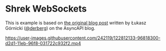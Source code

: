 # Shrek WebSockets

This is example is based on [the original blog post](https://www.asyncapi.com/blog/websocket-part3) written by Łukasz Górnicki ([@derberg](https://github.com/derberg)) on the AsyncAPI blog.

https://user-images.githubusercontent.com/242119/122812133-96818300-d2d1-11eb-96f8-031722c932f2.mp4
